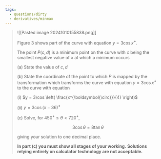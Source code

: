 ```yaml
---
tags:
  - questions/dirty
  - derivatives/minmax
---
```


> ![[Pasted image 20241010155838.png]]
> 
> Figure 3 shows part of the curve with equation $y = 3 \cos x ^{\boldsymbol{\circ}}$.
> 
> The point $P(c,d)$ is a minimum point on the curve with $c$ being the smallest negative value of $x$ at which a minimum occurs
> 
> (a) State the value of $c,d$
> 
> (b) State the coordinate of the point to which $P$ is mapped by the transformation which transforms the curve with equation $y = 3 \cos x ^{\boldsymbol{\circ}}$ to the curve with equation
> 
> (i) $y = 3\cos \left( \frac{x^{\boldsymbol{\circ}}}{4} \right)$
> 
> (ii) $y = 3 \cos (x - 36)^{\boldsymbol{\circ}}$
> 
> (c) Solve, for $450^{\boldsymbol{\circ}} \leq \theta < 720 ^{\boldsymbol{\circ}},$
> 
> $$
> 3 \cos \theta = 8 \tan \theta
> $$
> 
> giving your solution to one decimal place.
> 
> **In part (c) you must show all stages of your working.**
> **Solutions relying entirely on calculator technology are not acceptable.**

